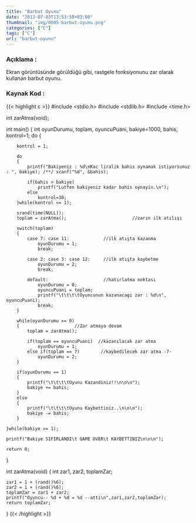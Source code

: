 ```yaml
---
title: "Barbut Oyunu"
date: "2013-07-03T13:53:58+03:00"
thumbnail: "img/0005-barbut-oyunu.png"
categories: ["C"]
tags: ["C"]
url: "barbut-oyunu"
---
```


### Açıklama :
Ekran görüntüsünde görüldüğü gibi, rastgele fonksiyonunu zar olarak kullanan barbut oyunu.

### Kaynak Kod :
{{< highlight c >}}
#include <stdio.h>
#include <stdlib.h>
#include <time.h>

int zarAtma(void);

int main()
{
    int oyunDurumu, toplam, oyuncuPuani, bakiye=1000, bahis, kontrol=1;
    do
    {

        kontrol = 1;

        do
        {
            printf("Bakiyeniz : %d\nKac liralik bahis oynamak istiyorsunuz : ", bakiye); /**/ scanf("%d", &bahis);

            if(bahis > bakiye)
                printf("Lutfen bakiyeniz kadar bahis oynayin.\n");
            else
                kontrol=30;
        }while(kontrol <= 1);
        
        srand(time(NULL));
        toplam = zarAtma();                         //zarın ilk atılışı

        switch(toplam)
        {
            case 7: case 11:             //ilk atışta kazanma
                oyunDurumu = 1;         
                break;
            
            case 2: case 3: case 12:     //ilk atışta kaybetme
                oyunDurumu = 2;
                break;
            
            default:                     //hatırlatma noktası
                oyunDurumu = 0;
                oyuncuPuani = toplam;
                printf("\t\t\t\tOyuncunun kazanacagi zar : %d\n", oyuncuPuani);
                break;
        }

        while(oyunDurumu == 0)
        {                     //Zar atmaya devam
            toplam = zarAtma();

            if(toplam == oyuncuPuani)  //kazanılacak zar atma
                oyunDurumu = 1;
            else if(toplam == 7)        //kaybedilecek zar atma -7-
                oyunDurumu = 2;
        }          

        if(oyunDurumu == 1)
        {
            printf("\t\t\t\tOyunu Kazandiniz!!\n\n\n");
            bakiye += bahis;
        }
        else
        {
            printf("\t\t\t\tOyunu Kaybettiniz..\n\n\n");
            bakiye -= bahis;
        }

    }while(bakiye >= 1);
    
    printf("Bakiye SIFIRLANDI\t GAME OVER\t KAYBETTINIZ\n\n\n");
    
    return 0;
}

int zarAtma(void)
{
    int zar1, zar2, toplamZar;
    
    zar1 = 1 + (rand()%6);
    zar2 = 1 + (rand()%6);
    toplamZar = zar1 + zar2;
    printf("Oyuncu-- %d + %d = %d --atti\n",zar1,zar2,toplamZar);
    return toplamZar;
}
{{< /highlight >}}
